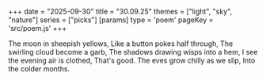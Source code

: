 +++
date = "2025-09-30"
title = "30.09.25"
themes = ["light", "sky", "nature"]
series = ["picks"]
[params]
  type = 'poem'
  pageKey = 'src/poem.js'
+++

The moon in sheepish yellows,
Like a button pokes half through,
The swirling cloud become a garb,
The shadows drawing wisps into a hem,
I see the evening air is clothed,
That's good. The eves grow chilly as we slip,
Into the colder months.
